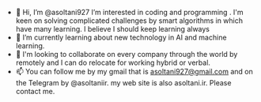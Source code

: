 - 👋 Hi, I’m @asoltani927
I’m interested in coding and programming . I'm keen on solving complicated challenges by smart algorithms in which have many learning. I believe I should keep learning always
- 🌱 I’m currently learning about new technology in AI and machine learning.
- 💞️ I'm looking to collaborate on every company through the world by remotely and I can do relocate for working hybrid or verbal.
- 📫 You can follow me by my gmail that is asoltani927@gmail.com and on the Telegram by @asoltaniir. my web site is also asoltani.ir. Please contact me.

<!---
asoltani927/asoltani927 is a ✨ special ✨ repository because its `README.md` (this file) appears on your GitHub profile.
You can click the Preview link to take a look at your changes.
--->

